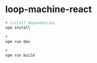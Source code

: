 # loop-machine-react


``` bash
# install dependencies
npm install

#
npm run dev

#
npm run build
```
